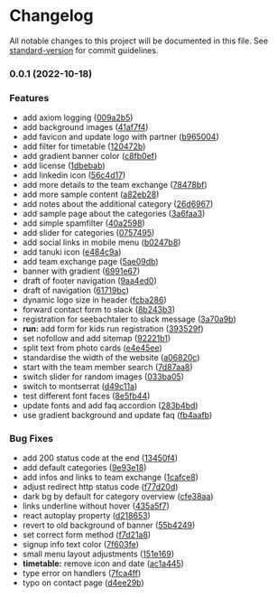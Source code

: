 # Changelog

All notable changes to this project will be documented in this file. See [standard-version](https://github.com/conventional-changelog/standard-version) for commit guidelines.

### 0.0.1 (2022-10-18)


### Features

* add axiom logging ([009a2b5](https://gitlab.com/joergmis/dreiseenstafette/commit/009a2b5ec4b2f7f7d9cefca082c5cb29bc5310cd))
* add background images ([41af7f4](https://gitlab.com/joergmis/dreiseenstafette/commit/41af7f49c97f89f29a7f4313a21938a23abd6db9))
* add favicon and update logo with partner ([b965004](https://gitlab.com/joergmis/dreiseenstafette/commit/b9650047b96a38e3110549794d92733df7fe6cc7))
* add filter for timetable ([120472b](https://gitlab.com/joergmis/dreiseenstafette/commit/120472b5fc4be016156c0a947c27cc965f8db0cd))
* add gradient banner color ([c8fb0ef](https://gitlab.com/joergmis/dreiseenstafette/commit/c8fb0efec08afac49b9b7912d10c135e5b543e4b))
* add license ([1dbebab](https://gitlab.com/joergmis/dreiseenstafette/commit/1dbebabe795b1ebc0a17383e8afed47aefe2e5d2))
* add linkedin icon ([56c4d17](https://gitlab.com/joergmis/dreiseenstafette/commit/56c4d172d819663b2b8a2b11e23a1f11fbe99740))
* add more details to the team exchange ([78478bf](https://gitlab.com/joergmis/dreiseenstafette/commit/78478bf98dfd33fd647a522707a48dd5f80333a3))
* add more sample content ([a82eb28](https://gitlab.com/joergmis/dreiseenstafette/commit/a82eb28fb4ddeecae108be75427016f42c230216))
* add notes about the additional category ([26d6967](https://gitlab.com/joergmis/dreiseenstafette/commit/26d69679bdc36318addaa7a5d4673181892d7c9a))
* add sample page about the categories ([3a6faa3](https://gitlab.com/joergmis/dreiseenstafette/commit/3a6faa3025e25d8184ea07ac359ddc232979dd33))
* add simple spamfilter ([40a2598](https://gitlab.com/joergmis/dreiseenstafette/commit/40a2598c5924ddacd571bdd8cf98870a3874861f))
* add slider for categories ([0757495](https://gitlab.com/joergmis/dreiseenstafette/commit/0757495f2904e593dca08a2f1b70fa8cbfbaafa9))
* add social links in mobile menu ([b0247b8](https://gitlab.com/joergmis/dreiseenstafette/commit/b0247b832f6432f4f84c169f5986c5899bc89286))
* add tanuki icon ([e484c9a](https://gitlab.com/joergmis/dreiseenstafette/commit/e484c9ae75f15ee24d66c776d3e6a62e8ba03a4b))
* add team exchange page ([5ae09db](https://gitlab.com/joergmis/dreiseenstafette/commit/5ae09dbd239ed8903d8f83f8ebd0c59b9f6e75c2))
* banner with gradient ([6991e67](https://gitlab.com/joergmis/dreiseenstafette/commit/6991e67ce70da4880a952398d72329cb72551f0e))
* draft of footer navigation ([9aa4ed0](https://gitlab.com/joergmis/dreiseenstafette/commit/9aa4ed0e0e86d5150a99217e8ff755ee91ea3f2e))
* draft of navigation ([61719bc](https://gitlab.com/joergmis/dreiseenstafette/commit/61719bc5c375d2dab9343ff137b2f9eadf43d76b))
* dynamic logo size in header ([fcba286](https://gitlab.com/joergmis/dreiseenstafette/commit/fcba2861a5816f4c42e44e04cea2e96d6f99a688))
* forward contact form to slack ([8b243b3](https://gitlab.com/joergmis/dreiseenstafette/commit/8b243b38a94fb3af0a1c73ba7523fcaa8af9b351))
* registration for seebachtaler to slack message ([3a70a9b](https://gitlab.com/joergmis/dreiseenstafette/commit/3a70a9b5bf25a22dccff3e430e4aa18c979b2138))
* **run:** add form for kids run registration ([393529f](https://gitlab.com/joergmis/dreiseenstafette/commit/393529ff8a0f5ae87c3dc9a83d6b90f707aafabc))
* set nofollow and add sitemap ([92221b1](https://gitlab.com/joergmis/dreiseenstafette/commit/92221b1c49b0566fc383d96bfdaf8e66004e3116))
* split text from photo cards ([e4e45ee](https://gitlab.com/joergmis/dreiseenstafette/commit/e4e45eedb32c72b9c9fbc1cc742b36c46715aadf))
* standardise the width of the website ([a06820c](https://gitlab.com/joergmis/dreiseenstafette/commit/a06820cc07479b38c8ebbb914de81c81b621195b))
* start with the team member search ([7d87aa8](https://gitlab.com/joergmis/dreiseenstafette/commit/7d87aa8763590c40ecbd027bef512eaa1fb1963b))
* switch slider for random images ([033ba05](https://gitlab.com/joergmis/dreiseenstafette/commit/033ba05963215747f336bafa1c10637e51f0cbbb))
* switch to montserrat ([d49c11a](https://gitlab.com/joergmis/dreiseenstafette/commit/d49c11a83f682e8e479765a78285e3ed2bd9a9d8))
* test different font faces ([8e5fb44](https://gitlab.com/joergmis/dreiseenstafette/commit/8e5fb440037b07656bcc0fc54c611740a91a21c4))
* update fonts and add faq accordion ([283b4bd](https://gitlab.com/joergmis/dreiseenstafette/commit/283b4bd3302e6e314bbc59c85461da9b5bcc197b))
* use gradient background and update faq ([fb4aafb](https://gitlab.com/joergmis/dreiseenstafette/commit/fb4aafb1aed2fea1b770ccd732dedfd3849509db))


### Bug Fixes

* add 200 status code at the end ([13450f4](https://gitlab.com/joergmis/dreiseenstafette/commit/13450f4a9dbc2cf5dbff04c0f489c8b3c0d4e68d))
* add default categories ([9e93e18](https://gitlab.com/joergmis/dreiseenstafette/commit/9e93e18cce5b36153105b0c531fa0f85a335e835))
* add infos and links to team exchange ([1cafce8](https://gitlab.com/joergmis/dreiseenstafette/commit/1cafce84a3e135c969a2bbd5c39548abeed53ffd))
* adjust redirect http status code ([f77d20d](https://gitlab.com/joergmis/dreiseenstafette/commit/f77d20dd154108d20154becebd4d86eeecd088e4))
* dark bg by default for category overview ([cfe38aa](https://gitlab.com/joergmis/dreiseenstafette/commit/cfe38aa5245cc0af301c3c506e2ad3a152673d18))
* links underline without hover ([435a5f7](https://gitlab.com/joergmis/dreiseenstafette/commit/435a5f70c96c745fc574cf6bff267ae11c18966d))
* react autoplay property ([d218653](https://gitlab.com/joergmis/dreiseenstafette/commit/d2186534277be347a38c299a5319b25e3cfd9d97))
* revert to old background of banner ([55b4249](https://gitlab.com/joergmis/dreiseenstafette/commit/55b424926cc5a8e24e9a6784a97655fd4271946a))
* set correct form method ([f7d21a8](https://gitlab.com/joergmis/dreiseenstafette/commit/f7d21a855ec5812653f9f83f8f82d8355da920e5))
* signup info text color ([7f603fe](https://gitlab.com/joergmis/dreiseenstafette/commit/7f603fed8a5e42c90a9e74d7a2e470949b092ee3))
* small menu layout adjustments ([151e169](https://gitlab.com/joergmis/dreiseenstafette/commit/151e169b3d5fb656d90479345f93e40f52cd881e))
* **timetable:** remove icon and date ([ac1a445](https://gitlab.com/joergmis/dreiseenstafette/commit/ac1a445dffac2b836050841351b5a2da080b37d0))
* type error on handlers ([7fca4ff](https://gitlab.com/joergmis/dreiseenstafette/commit/7fca4ff193f3e77eb4b3bda9345a3887da7ccde2))
* typo on contact page ([d4ee29b](https://gitlab.com/joergmis/dreiseenstafette/commit/d4ee29b007c567689c3919b72f97913064c1c411))
